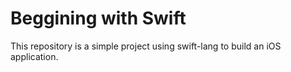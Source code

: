 # Beggining with Swift

This repository is a simple project using swift-lang to build an iOS application.
